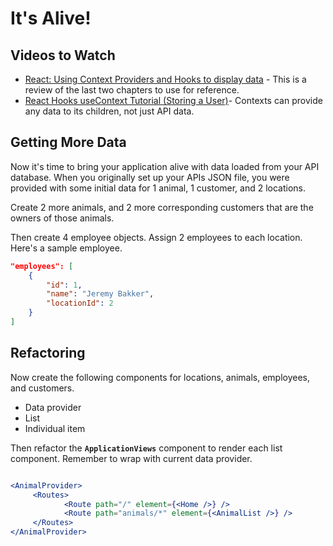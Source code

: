 # It's Alive!

## Videos to Watch

* [React: Using Context Providers and Hooks to display data](https://www.youtube.com/watch?v=rSQ1PNWOgU4&feature=youtu.be) - This is a review of the last two chapters to use for reference.
* [React Hooks useContext Tutorial (Storing a User)](https://www.youtube.com/watch?v=lhMKvyLRWo0)- Contexts can provide any data to its children, not just API data.

## Getting More Data

Now it's time to bring your application alive with data loaded from your API database. When you originally set up your APIs JSON file, you were provided with some initial data for 1 animal, 1 customer, and 2 locations.

Create 2 more animals, and 2 more corresponding customers that are the owners of those animals.

Then create 4 employee objects. Assign 2 employees to each location. Here's a sample employee.

```json
"employees": [
    {
        "id": 1,
        "name": "Jeremy Bakker",
        "locationId": 2
    }
]
```

## Refactoring

Now create the following components for locations, animals, employees, and customers.

* Data provider
* List
* Individual item

Then refactor the **`ApplicationViews`** component to render each list component. Remember to wrap <Routes> with current data provider. 
```jsx

<AnimalProvider>
     <Routes>
            <Route path="/" element={<Home />} />
            <Route path="animals/*" element={<AnimalList />} />
     </Routes>
</AnimalProvider>
```
